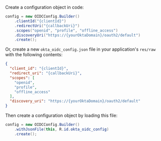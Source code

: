 Create a configuration object in code:

```java
config = new OIDCConfig.Builder()
    .clientId("{clientId}")
    .redirectUri("{callbackUri}")
    .scopes("openid", "profile", "offline_access")
    .discoveryUri("https://{yourOktaDomain}/oauth2/default")
    .create();
```

Or, create a new `okta_oidc_config.json` file in your application's `res/raw` with the following contents:

```json
{
  "client_id": "{clientId}",
  "redirect_uri": "{callbackUri}",
  "scopes": [
    "openid",
    "profile",
    "offline_access"
  ],
  "discovery_uri": "https://{yourOktaDomain}/oauth2/default"
}
```

Then create a configuration object by loading this file:

```java
config = new OIDCConfig.Builder()
    .withJsonFile(this, R.id.okta_oidc_config)
    .create();
```
